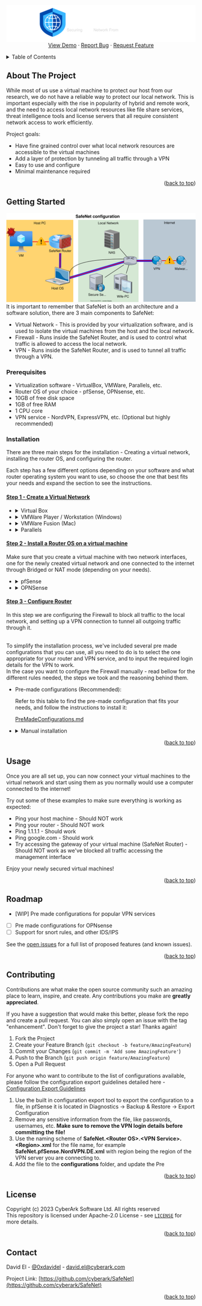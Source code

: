 <a name="readme-top"></a>

<!-- PROJECT LOGO -->
<br />
<div align="center">
  <a href="https://github.com/cyberark/SafeNet">
    <img src="images/logo.png" alt="Logo" style="float: right;">
  </a>

  <p align="center">
    <!-- <br />
    <a href="https://github.com/cyberark/SafeNet"><strong>Explore the docs »</strong></a> -->
    <br />
    <br />
    <a href="https://github.com/cyberark/SafeNet">View Demo</a>
    ·
    <a href="https://github.com/cyberark/SafeNet/issues">Report Bug</a>
    ·
    <a href="https://github.com/cyberark/SafeNet/issues">Request Feature</a>
  </p>
</div>



<!-- TABLE OF CONTENTS -->
<details>
  <summary>Table of Contents</summary>
  <ol>
    <li>
      <a href="#about-the-project">About The Project</a>
    </li>
    <li>
      <a href="#getting-started">Getting Started</a>
      <ul>
        <li><a href="#prerequisites">Prerequisites</a></li>
        <li><a href="#installation">Installation</a></li>
      </ul>
    </li>
    <li><a href="#usage">Usage</a></li>
    <li><a href="#roadmap">Roadmap</a></li>
    <li><a href="#contributing">Contributing</a></li>
    <li><a href="#license">License</a></li>
    <li><a href="#contact">Contact</a></li>
    <!-- <li><a href="#acknowledgments">Acknowledgments</a></li> -->
  </ol>
</details>



<!-- ABOUT THE PROJECT -->
## About The Project

While most of us use a virtual machine to protect our host from our research, we do not have a reliable way to protect our local network. This is important especially with the rise in popularity of hybrid and remote work, and the need to access local network resources like file share services, threat intelligence tools and license servers that all require consistent network access to work efficiently.

Project goals:
* Have fine grained control over what local network resources are accessible to the virtual machines
* Add a layer of protection by tunneling all traffic through a VPN
* Easy to use and configure
* Minimal maintenance required


<p align="right">(<a href="#readme-top">back to top</a>)</p>


<!-- GETTING STARTED -->
## Getting Started
![SafeNet Architecture](images/SafeNet%20network%20configuration.drawio.svg) 
It is important to remember that SafeNet is both an architecture and a software solution, there are 3 main components to SafeNet:

* Virtual Network - This is provided by your virtualization software, and is used to isolate the virtual machines from the host and the local network.
* Firewall - Runs inside the SafeNet Router, and is used to control what traffic is allowed to access the local network.
* VPN - Runs inside the SafeNet Router, and is used to tunnel all traffic through a VPN.

### Prerequisites

* Virtualization software - VirtualBox, VMWare, Parallels, etc.
* Router OS of your choice - pfSense, OPNsense, etc.
* 10GB of free disk space
* 1GB of free RAM
* 1 CPU core
* VPN service - NordVPN, ExpressVPN, etc. (Optional but highly recommended)

### Installation
There are three main steps for the installation - Creating a virtual network, installing the router OS, and configuring the router.

Each step has a few different options depending on your software and what router operating system you want to use, so choose the one that best fits your needs and expand the section to see the instructions.

#### <u>Step 1 - Create a Virtual Network</u>
<ul>
  <!-- Virtual Box -->
  <li>
    <details>
      <summary>Virtual Box</summary>
        <a href="https://www.virtualbox.org/manual/ch06.html#network_internal"> Virtual Box Internal Network (Setup guide here)</a>
        is an already  pre-defined networking mode that we can utilize for SafeNet. This mode creates a virtual network that is isolated from the host and the local network, and allows all virtual machines connected to it to communicate with each other. This is exactly what we need for SafeNet, so we can use this mode without any additional configuration.
    </details>
  </li>
  <li>
    <!-- VMWare Player / Workstation-->
    <details>
      <summary>VMWare Player / Workstation (Windows)</summary>
      In VMWare Player and Workstation, there is not option to create a new virtual network, but instead we can use one of the pre-made VMnet interfaces, just makes sure you dont use one that is already in use or serves a special purpose like VMnet0, VMnet1 and VMnet8.
    </details>
  </li>
  <li>
    <!-- VMWare Fusion -->
    <details>
      <summary>VMWare Fusion (Mac)</summary>
      In VMWare Fusion you will need to create a new virtual network by going to - 
      <br />
      <code> VMware Fusion → Preferences → Network → Unlock to change → Add a new network by pressing the plus sign on the lower left → Uncheck all options (DHCP, Connect Mac to this network) → Save </code>
    </details>
  </li>
  <li>
    <!-- Parallels -->
    <details>
      <summary>Parallels</summary>
      In Parallels you will need to create a new virtual network by going to -
      <code> Parallels → Preferences → Network → Unlock to change → Add a new network by pressing the plus sign on the lower left → Uncheck all options (DHCP, Connect Mac to this network) → Save </code>
    </details>
  </li>
</ul>


#### <u>Step 2 - Install a Router OS on a virtual machine</u>
Make sure that you create a virtual machine with two network interfaces, one for the newly created virtual network and one connected to the internet through Bridged or NAT mode (depending on your needs).
<ul>
  <!-- pfSense -->
  <li>
    <details>
      <summary>pfSense</summary>
      <a href="https://www.pfsense.org/download/"> pfSense download</a>
      <br />
      <a href="https://docs.netgate.com/pfsense/en/latest/install/install-walkthrough.html"> pfSense install guide</a>
      <br />
      pfSense is a free and open source firewall and router that is based on FreeBSD. It is very easy to use and configure, and has a lot of features that are useful for SafeNet like VPN support, IDS/IPS, and much more, it has a rather straight forward installation process, and a lot of documentation and guides online.
    </details>
  </li>
  <li>
    <!-- OPNSense -->
    <details>
      <summary>OPNSense</summary>
      <a href="https://opnsense.org/download/"> OPNSense download</a>
      <br />
      <a href="https://docs.opnsense.org/manual/install.html"> OPNSense install guide</a>
      <br />
      OPNSense is another great free and open source option, it has all the features needed. Due to limited time, I have not tested it properly yet, but it should work just as well as pfSense and is worth checking out!
    </details>
  </li>
</ul>

#### <u>Step 3 - Configure Router</u>
In this step we are configuring the Firewall to block all traffic to the local network, and setting up a VPN connection to tunnel all outgoing traffic through it.

<br/>
To simplify the installation process, we've included several pre made configurations that you can use, all you need to do is to select the one appropriate for your router and VPN service, and to input the required login details for the VPN to work.

<br/>
In the case you want to configure the Firewall manually - read bellow for the different rules needed, the steps we took and the reasoning behind them.
<ul>
  <!-- pre made -->
  <li>
    <!-- <details> -->
      <summary>Pre-made configurations (Recommended):</summary>

Refer to this table to find the pre-made configuration that fits your needs, and follow the instructions to install it:

[PreMadeConfigurations.md](PreMadeConfigurations.md)

  <!-- </details> -->
  </li>
  <!-- firewall -->
  <li>
    <details>
      <summary>Manual installation</summary>

First step is to be able to disable the firewall so that we can access the SafeNet router from a clean computer, we can do so by logging into the pfSense cli inside the virtual machine, selecting the 8th option (Shell) and running the following command:
```
pfctl -d
```


Now that we can access the web management interface and start implementing the rules, navigate to Firewall → Rules and lets start by enabling management from the WAN interface so we wont need to run the command above on every access, create a new rule with the following settings:

```
Action: Pass
Interface: WAN
Address Family: IPv4
Protocol: TCP
Source: Your IP Address OR Your local network IP range OR Any (not recommended!)
Destination: This firewall (self)
Port: HTTPS (443)
```

Now we need to disable the management from the LAN interface, create a new rule with the following settings:

```
Action: Block
Interface: LAN
Address Family: IPv4
Protocol: Any
Source: Any
Destination: This firewall (self)
Description: Block all access to router from LAN network
```

But we need to ensure that DNS is working properly, we we need to exclude it from the rule, create a new rule with the following settings:

```
Action: Pass
Interface: LAN
Address Family: IPv4
Protocol: TCP / UDP
Source: Any
Destination: This firewall(self)
Port: DNS (53)
Description: Allow DNS functionality
```

Place both rules at the top of the list, ensure that the DNS rule is above the block rule.

Disable the anti lockout rule that force enables access from the LAN interface by going to System → Advanced → Check the box on “Disable webConfigurator anti-lockout rules” 

and finally, delete the  two default rules that come with the installation, they are not needed and can cause issues.

Now that we have the firewall all set up, we need to setup a VPN tunnel to tunnel all traffic through it, we will be using OpenVPN as it is the most popular and supported protocol, but you can use any other protocol that your VPN service and router supports.

As each VPN service has a different configuration, we will not be able to provide a step by step guide for each one, but we will provide a general guide that should work for most services, and you can refer to your VPN service documentation for the specific configuration by searching for “<YOUR PROVIDER> OpenVPN configuration” or "<YOUR PROVIDER> pfSense configuration".

But, in general, you will do the following steps:
  1. Add your VPN provider Certificate Authority
  2. Add a new OpenVPN client to the server of your liking with your credentials
  3. Assign a new interface to the OpenVPN client
  4. Change DNS settings based on your VPN’s instuctions
  5. Change the Outbound NAT rule to route all traffic from the LAN network to the OpenVPN tunnel
  6. Delete the IPv6 LAN rule in the firewall and change the IPv4 rule to forward to your VPN gateway

  </details>
  </li>
</ul>


<p align="right">(<a href="#readme-top">back to top</a>)</p>


<!-- USAGE EXAMPLES -->
## Usage

Once you are all set up, you can now connect your virtual machines to the virtual network and start using them as you normally would use a computer connected to the internet!

Try out some of these examples to make sure everything is working as expected:

* Ping your host machine - Should NOT work
* Ping your router - Should NOT work
* Ping 1.1.1.1 - Should work
* Ping google.com - Should work
* Try accessing the gateway of your virtual machine (SafeNet Router) - Should NOT work as we've blocked all traffic accessing the management interface

Enjoy your newly secured virtual machines!


<p align="right">(<a href="#readme-top">back to top</a>)</p>



<!-- ROADMAP -->
## Roadmap

- [WIP] Pre made configurations for popular VPN services
- [ ] Pre made configurations for OPNsense
- [ ] Support for snort rules, and other IDS/IPS

See the [open issues](https://github.com/cyberark/SafeNet/issues) for a full list of proposed features (and known issues).

<p align="right">(<a href="#readme-top">back to top</a>)</p>



<!-- CONTRIBUTING -->
## Contributing

Contributions are what make the open source community such an amazing place to learn, inspire, and create. Any contributions you make are **greatly appreciated**.

If you have a suggestion that would make this better, please fork the repo and create a pull request. You can also simply open an issue with the tag "enhancement".
Don't forget to give the project a star! Thanks again!

1. Fork the Project
2. Create your Feature Branch (`git checkout -b feature/AmazingFeature`)
3. Commit your Changes (`git commit -m 'Add some AmazingFeature'`)
4. Push to the Branch (`git push origin feature/AmazingFeature`)
5. Open a Pull Request

For anyone who want to contribute to the list of configurations available, please follow the configuration export guidelines detailed here - [Configuration Export Guidelines](#configuration-export-guidelines)
1. Use the built in configuration export tool to export the configuration to a file, in pfSense it is located in Diagnostics -> Backup & Restore -> Export Configuration
2. Remove any sensitive information from the file, like passwords, usernames, etc. <b>Make sure to remove the VPN login details before committing the file!</b>
3. Use the naming scheme of <b>SafeNet.\<Router OS>.\<VPN Service>.\<Region>.xml</b> for the file name, for example <b>SafeNet.pfSense.NordVPN.DE.xml</b> with region being the region of the VPN server you are connecting to.
4. Add the file to the <b>configurations</b> folder, and update the Pre

<p align="right">(<a href="#readme-top">back to top</a>)</p>



<!-- LICENSE -->
## License

Copyright (c) 2023 CyberArk Software Ltd. All rights reserved  
This repository is licensed under  Apache-2.0 License - see [`LICENSE`](LICENSE) for more details.

<p align="right">(<a href="#readme-top">back to top</a>)</p>



<!-- CONTACT -->
## Contact

David El - [@0xdavidel](https://twitter.com/0xdavidel) - david.el@cyberark.com

Project Link: [https://github.com/cyberark/SafeNet](https://github.com/cyberark/SafeNet)

<p align="right">(<a href="#readme-top">back to top</a>)</p>



<!-- ACKNOWLEDGMENTS -->
<!-- ## Acknowledgments
